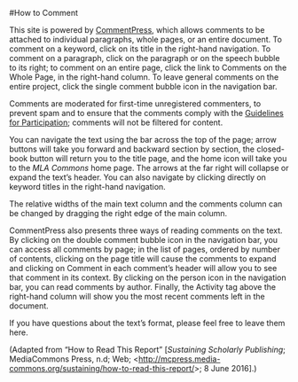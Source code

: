 #How to Comment

This site is powered by [CommentPress](http://futureofthebook.org/commentpress/), which allows comments to be attached to individual paragraphs, whole pages, or an entire document. To comment on a keyword, click on its title in the right-hand navigation. To comment on a paragraph, click on the paragraph or on the speech bubble to its right; to comment on an entire page, click the link to Comments on the Whole Page, in the right-hand column. To leave general comments on the entire project, click the single comment bubble icon in the navigation bar.

Comments are moderated for first-time unregistered commenters, to prevent spam and to ensure that the comments comply with the [Guidelines for Participation](https://commons.mla.org/guidelines/); comments will not be filtered for content.

You can navigate the text using the bar across the top of the page; arrow buttons will take you forward and backward section by section, the closed-book button will return you to the title page, and the home icon will take you to the *MLA Commons* home page. The arrows at the far right will collapse or expand the text’s header. You can also navigate by clicking directly on keyword titles in the right-hand navigation.

The relative widths of the main text column and the comments column can be changed by dragging the right edge of the main column.

CommentPress also presents three ways of reading comments on the text.  By clicking on the double comment bubble icon in the navigation bar, you can access all comments by page; in the list of pages, ordered by number of contents, clicking on the page title will cause the comments to expand and clicking on Comment in each comment’s header will allow you to see that comment in its context. By clicking on the person icon in the navigation bar, you can read comments by author. Finally, the Activity tag above the right-hand column will show you the most recent comments left in the document.

If you have questions about the text’s format, please feel free to leave them here.

(Adapted from “How to Read This Report” [*Sustaining Scholarly Publishing*; MediaCommons Press, n.d; Web; <<http://mcpress.media-commons.org/sustaining/how-to-read-this-report/>\>; 8 June 2016].)
